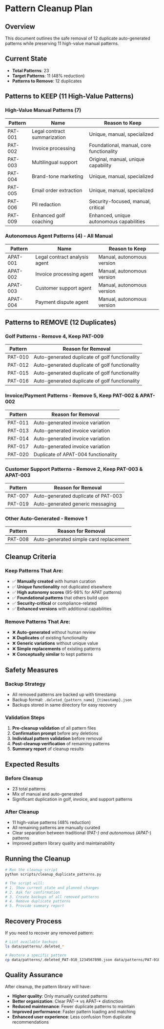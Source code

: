 # Pattern Cleanup Plan

## Overview
This document outlines the safe removal of 12 duplicate auto-generated patterns while preserving 11 high-value manual patterns.

## Current State
- **Total Patterns**: 23
- **Target Patterns**: 11 (48% reduction)
- **Patterns to Remove**: 12 duplicates

## Patterns to KEEP (11 High-Value Patterns)

### High-Value Manual Patterns (7)
| Pattern | Name | Reason to Keep |
|---------|------|----------------|
| PAT-001 | Legal contract summarization | Unique, manual, specialized |
| PAT-002 | Invoice processing | Foundational, manual, core functionality |
| PAT-003 | Multilingual support | Original, manual, unique capability |
| PAT-004 | Brand-tone marketing | Unique, manual, specialized |
| PAT-005 | Email order extraction | Unique, manual, specialized |
| PAT-006 | PII redaction | Security-focused, manual, critical |
| PAT-009 | Enhanced golf coaching | Enhanced, unique autonomous capabilities |

### Autonomous Agent Patterns (4) - All Manual
| Pattern | Name | Reason to Keep |
|---------|------|----------------|
| APAT-001 | Legal contract analysis agent | Manual, autonomous version |
| APAT-002 | Invoice processing agent | Manual, autonomous version |
| APAT-003 | Customer support agent | Manual, autonomous version |
| APAT-004 | Payment dispute agent | Manual, autonomous version |

## Patterns to REMOVE (12 Duplicates)

### Golf Patterns - Remove 4, Keep PAT-009
| Pattern | Reason for Removal |
|---------|-------------------|
| PAT-010 | Auto-generated duplicate of golf functionality |
| PAT-012 | Auto-generated duplicate of golf functionality |
| PAT-015 | Auto-generated duplicate of golf functionality |
| PAT-016 | Auto-generated duplicate of golf functionality |

### Invoice/Payment Patterns - Remove 5, Keep PAT-002 & APAT-002
| Pattern | Reason for Removal |
|---------|-------------------|
| PAT-011 | Auto-generated invoice variation |
| PAT-013 | Auto-generated invoice variation |
| PAT-014 | Auto-generated invoice variation |
| PAT-017 | Auto-generated invoice variation |
| PAT-020 | Duplicate of APAT-004 functionality |

### Customer Support Patterns - Remove 2, Keep PAT-003 & APAT-003
| Pattern | Reason for Removal |
|---------|-------------------|
| PAT-007 | Auto-generated duplicate of PAT-003 |
| PAT-019 | Auto-generated generic messaging |

### Other Auto-Generated - Remove 1
| Pattern | Reason for Removal |
|---------|-------------------|
| PAT-008 | Auto-generated simple card replacement |

## Cleanup Criteria

### Keep Patterns That Are:
- ✅ **Manually created** with human curation
- ✅ **Unique functionality** not duplicated elsewhere
- ✅ **High autonomy scores** (95-98% for APAT patterns)
- ✅ **Foundational patterns** that others build upon
- ✅ **Security-critical** or compliance-related
- ✅ **Enhanced versions** with additional capabilities

### Remove Patterns That Are:
- ❌ **Auto-generated** without human review
- ❌ **Duplicates** of existing functionality
- ❌ **Generic variations** without unique value
- ❌ **Simple replacements** of existing patterns
- ❌ **Conceptually similar** to kept patterns

## Safety Measures

### Backup Strategy
- All removed patterns are backed up with timestamp
- Backup format: `.deleted_{pattern_name}_{timestamp}.json`
- Backups stored in same directory for easy recovery

### Validation Steps
1. **Pre-cleanup validation** of all pattern files
2. **Confirmation prompt** before any deletions
3. **Individual pattern validation** before removal
4. **Post-cleanup verification** of remaining patterns
5. **Summary report** of cleanup results

## Expected Results

### Before Cleanup
- 23 total patterns
- Mix of manual and auto-generated
- Significant duplication in golf, invoice, and support patterns

### After Cleanup
- 11 high-value patterns (48% reduction)
- All remaining patterns are manually curated
- Clear separation between traditional (PAT-*) and autonomous (APAT-*) patterns
- Improved pattern library quality and maintainability

## Running the Cleanup

```bash
# Run the cleanup script
python scripts/cleanup_duplicate_patterns.py

# The script will:
# 1. Show current state and planned changes
# 2. Ask for confirmation
# 3. Create backups of all removed patterns
# 4. Remove duplicate patterns
# 5. Provide summary report
```

## Recovery Process

If you need to recover any removed pattern:

```bash
# List available backups
ls data/patterns/.deleted_*

# Restore a specific pattern
cp data/patterns/.deleted_PAT-010_1234567890.json data/patterns/PAT-010.json
```

## Quality Assurance

After cleanup, the pattern library will have:
- **Higher quality**: Only manually curated patterns
- **Better organization**: Clear PAT-* vs APAT-* distinction
- **Reduced maintenance**: Fewer duplicate patterns to maintain
- **Improved performance**: Faster pattern loading and matching
- **Enhanced user experience**: Less confusion from duplicate recommendations